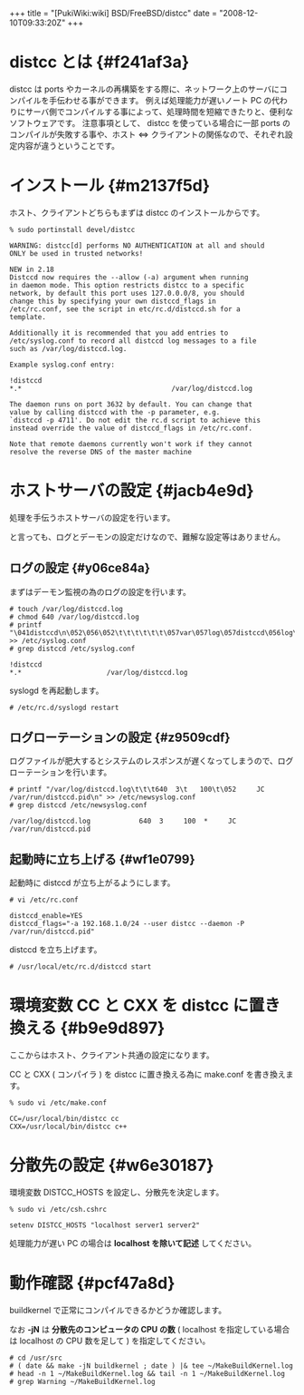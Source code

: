+++
title = "[PukiWiki:wiki] BSD/FreeBSD/distcc"
date = "2008-12-10T09:33:20Z"
+++


# distcc とは  {#f241af3a}
distcc は ports やカーネルの再構築をする際に、ネットワーク上のサーバにコンパイルを手伝わせる事ができます。
例えば処理能力が遅いノート PC の代わりにサーバ側でコンパイルする事によって、処理時間を短縮できたりと、便利なソフトウェアです。
注意事項として、 distcc を使っている場合に一部 ports のコンパイルが失敗する事や、ホスト <=> クライアントの関係なので、それぞれ設定内容が違うということです。

# インストール  {#m2137f5d}
ホスト、クライアントどちらもまずは distcc のインストールからです。


```
% sudo portinstall devel/distcc

WARNING: distcc[d] performs NO AUTHENTICATION at all and should
ONLY be used in trusted networks!

NEW in 2.18
Distccd now requires the --allow (-a) argument when running
in daemon mode. This option restricts distcc to a specific
network, by default this port uses 127.0.0.0/8, you should
change this by specifying your own distccd_flags in
/etc/rc.conf, see the script in etc/rc.d/distccd.sh for a
template.

Additionally it is recommended that you add entries to
/etc/syslog.conf to record all distccd log messages to a file
such as /var/log/distccd.log.

Example syslog.conf entry:

!distccd
*.*                                     /var/log/distccd.log

The daemon runs on port 3632 by default. You can change that
value by calling distccd with the -p parameter, e.g.
`distccd -p 4711'. Do not edit the rc.d script to achieve this
instead override the value of distccd_flags in /etc/rc.conf.

Note that remote daemons currently won't work if they cannot
resolve the reverse DNS of the master machine

```

# ホストサーバの設定  {#jacb4e9d}
処理を手伝うホストサーバの設定を行います。

と言っても、ログとデーモンの設定だけなので、難解な設定等はありません。

## ログの設定  {#y06ce84a}
まずはデーモン監視の為のログの設定を行います。


```
# touch /var/log/distccd.log
# chmod 640 /var/log/distccd.log
# printf "\041distccd\n\052\056\052\t\t\t\t\t\t\057var\057log\057distccd\056log\n" >> /etc/syslog.conf
# grep distccd /etc/syslog.conf

!distccd
*.*						/var/log/distccd.log

```

syslogd を再起動します。


```
# /etc/rc.d/syslogd restart

```

## ログローテーションの設定  {#z9509cdf}
ログファイルが肥大するとシステムのレスポンスが遅くなってしまうので、ログローテーションを行います。


```
# printf "/var/log/distccd.log\t\t\t640  3\t   100\t\052     JC    /var/run/distccd.pid\n" >> /etc/newsyslog.conf
# grep distccd /etc/newsyslog.conf

/var/log/distccd.log			640  3	   100	*     JC    /var/run/distccd.pid

```

## 起動時に立ち上げる  {#wf1e0799}
起動時に distccd が立ち上がるようにします。


```
# vi /etc/rc.conf

distccd_enable=YES
distccd_flags="-a 192.168.1.0/24 --user distcc --daemon -P /var/run/distccd.pid"

```

distccd を立ち上げます。


```
# /usr/local/etc/rc.d/distccd start

```

# 環境変数 CC と CXX を distcc に置き換える  {#b9e9d897}
ここからはホスト、クライアント共通の設定になります。

CC と CXX ( コンパイラ ) を distcc に置き換える為に make.conf を書き換えます。


```
% sudo vi /etc/make.conf

CC=/usr/local/bin/distcc cc
CXX=/usr/local/bin/distcc c++

```

# 分散先の設定  {#w6e30187}
環境変数 DISTCC_HOSTS を設定し、分散先を決定します。


```
% sudo vi /etc/csh.cshrc

setenv DISTCC_HOSTS "localhost server1 server2"

```

処理能力が遅い PC の場合は **localhost を除いて記述** してください。

# 動作確認  {#pcf47a8d}
buildkernel で正常にコンパイルできるかどうか確認します。

なお **-jN** は **分散先のコンピュータの CPU の数** ( localhost を指定している場合は localhost の CPU 数を足して ) を指定してください。


```
# cd /usr/src
# ( date && make -jN buildkernel ; date ) |& tee ~/MakeBuildKernel.log
# head -n 1 ~/MakeBuildKernel.log && tail -n 1 ~/MakeBuildKernel.log
# grep Warning ~/MakeBuildKernel.log
```

